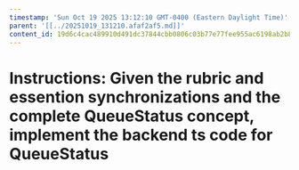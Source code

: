 ```yaml
---
timestamp: 'Sun Oct 19 2025 13:12:10 GMT-0400 (Eastern Daylight Time)'
parent: '[[../20251019_131210.afaf2af5.md]]'
content_id: 19d6c4cac489910d491dc37844cbb0806c03b77e77fee955ac6198ab2b8317ae
---
```


# Instructions: Given the rubric and essention synchronizations and the complete QueueStatus concept, implement the backend ts code for QueueStatus
